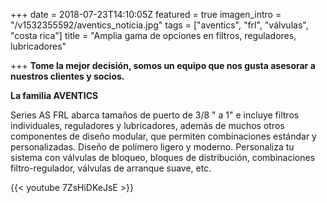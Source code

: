 +++
date = 2018-07-23T14:10:05Z
featured = true
imagen_intro = "/v1532355592/aventics_noticia.jpg"
tags = ["aventics", "frl", "válvulas", "costa rica"]
title = "Amplia gama de opciones en filtros, reguladores, lubricadores"

+++
**Tome la mejor decisión, somos un equipo que nos gusta asesorar a nuestros clientes y socios.**

**La familia AVENTICS**

Series AS FRL abarca tamaños de puerto de 3/8 " a 1" e incluye filtros individuales, reguladores y lubricadores, además de muchos otros componentes de diseño modular, que permiten combinaciones estándar y personalizadas. Diseño de polímero ligero y moderno. Personaliza tu sistema con válvulas de bloqueo, bloques de distribución, combinaciones filtro-regulador, válvulas de arranque suave, etc.

{{< youtube 7ZsHiDKeJsE >}}